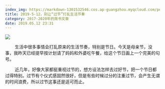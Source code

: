 ```yaml
---
index_img: https://markdown-1301532546.cos.ap-guangzhou.myqcloud.com/peipei_blog/20210921145124.jpeg
title: 2019-5-12，别让“过节”打乱生活节奏
category: 2017-2020年的简书文章
date: 2019.05.12 23:31
---
```


![](https://markdown-1301532546.cos.ap-guangzhou.myqcloud.com/peipei_blog/20210921145124.jpeg)  



        生活中很多事情会打乱原来的生活节奏，特别是节日。今天是母亲节，没事，我昨天已经提早按计划请了妈妈和外婆吃午餐，给这个节日画上一个完美的句号。

        近几年，好像大家都挺重视过节的，想方设法怎样去过好节，把一个节日都过得特别。过节有个仪式感固然很好，但是有些时候过分的注重过节，会产生无谓的时间浪费，所以过节这事还是适可而止。